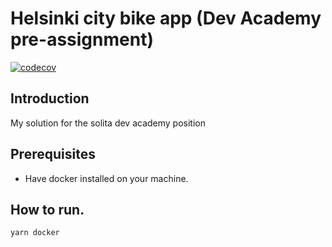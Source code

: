 # Helsinki city bike app (Dev Academy pre-assignment)

[![codecov](https://codecov.io/gh/JoshuaH-sudo/dev-academy-2023-exercise/branch/main/graph/badge.svg?token=Z1DXOYNLL2)](https://codecov.io/gh/JoshuaH-sudo/dev-academy-2023-exercise)

## Introduction
My solution for the solita dev academy position

## Prerequisites
- Have docker installed on your machine.

## How to run.
`yarn docker`
